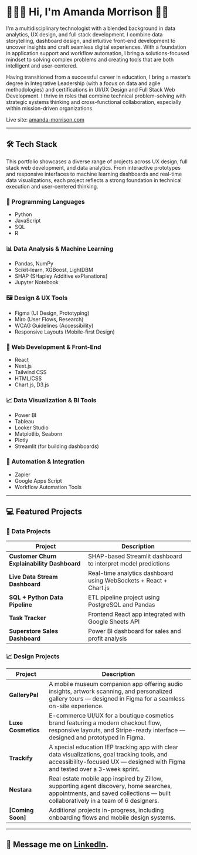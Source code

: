 # 👩🏻‍💻  Hi, I'm Amanda Morrison  👋🏻


I'm a multidisciplinary technologist with a blended background in data analytics, UX design, and full stack development.
I combine data storytelling, dashboard design, and intuitive front-end development to uncover insights and craft seamless digital experiences. With a foundation in application support and workflow automation, I bring a solutions-focused mindset to solving complex problems and creating tools that are both intelligent and user-centered.

Having transitioned from a successful career in education, I bring a master’s degree in Integrative Leadership (with a focus on data and agile methodologies) and certifications in UI/UX Design and Full Stack Web Development. I thrive in roles that combine technical problem-solving with strategic systems thinking and cross-functional collaboration, especially within mission-driven organizations.

Live site: [amanda-morrison.com](https://www.amanda-morrison.com)

---

## 🛠️ Tech Stack

This portfolio showcases a diverse range of projects across UX design, full stack web development, and data analytics. From interactive prototypes and responsive interfaces to machine learning dashboards and real-time data visualizations, each project reflects a strong foundation in technical execution and user-centered thinking.


### 🧠 Programming Languages
- Python
- JavaScript
- SQL
- R

### 📊 Data Analysis & Machine Learning
- Pandas, NumPy
- Scikit-learn, XGBoost, LightDBM
- SHAP (SHapley Additive exPlanations)
- Jupyter Notebook

### 🖼️ Design & UX Tools
- Figma (UI Design, Prototyping)
- Miro (User Flows, Research)
- WCAG Guidelines (Accessibility)
- Responsive Layouts (Mobile-first Design)

### 🧰 Web Development & Front-End
- React
- Next.js
- Tailwind CSS
- HTML/CSS
- Chart.js, D3.js

### 📈 Data Visualization & BI Tools
- Power BI
- Tableau
- Looker Studio
- Matplotlib, Seaborn
- Plotly
- Streamlit (for building dashboards)

### 🧩 Automation & Integration
- Zapier
- Google Apps Script
- Workflow Automation Tools


---


## 💻 Featured Projects


### 🎨 Data Projects

| Project | Description |
|--------|-------------|
| **Customer Churn Explainability Dashboard** | SHAP-based Streamlit dashboard to interpret model predictions |
| **Live Data Stream Dashboard** | Real-time analytics dashboard using WebSockets + React + Chart.js |
| **SQL + Python Data Pipeline** | ETL pipeline project using PostgreSQL and Pandas |
| **Task Tracker** | Frontend React app integrated with Google Sheets API |
| **Superstore Sales Dashboard** | Power BI dashboard for sales and profit analysis |



### 📈 Design Projects

| Project       | Description |
|---------------|-------------|
| **GalleryPal** | A mobile museum companion app offering audio insights, artwork scanning, and personalized gallery tours — designed in Figma for a seamless on-site experience. |
| **Luxe Cosmetics** | E-commerce UI/UX for a boutique cosmetics brand featuring a modern checkout flow, responsive layouts, and Stripe-ready interface — designed and prototyped in Figma. |
| **Trackify** | A special education IEP tracking app with clear data visualizations, goal tracking tools, and accessibility-focused UX — designed with Figma and tested over a 3-week sprint. |
| **Nestara** | Real estate mobile app inspired by Zillow, supporting agent discovery, home searches, appointments, and saved collections — built collaboratively in a team of 6 designers. |
| **[Coming Soon]** | Additional projects in-progress, including onboarding flows and mobile design systems. |


---

## 📩  Message me on [LinkedIn](https://www.linkedin.com/in/amschembri/).


